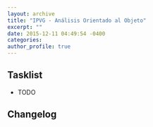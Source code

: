 ```yaml
---
layout: archive
title: "IPVG - Análisis Orientado al Objeto"
excerpt: ""
date: 2015-12-11 04:49:54 -0400
categories: 
author_profile: true
---
```


## Tasklist

- TODO

## Changelog


